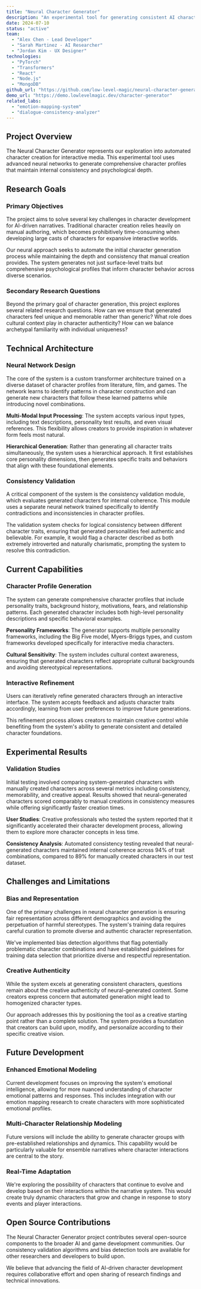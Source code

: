 ```yaml
---
title: "Neural Character Generator"
description: "An experimental tool for generating consistent AI character personalities using neural networks"
date: 2024-07-10
status: "active"
team:
  - "Alex Chen - Lead Developer"
  - "Sarah Martinez - AI Researcher"
  - "Jordan Kim - UX Designer"
technologies:
  - "PyTorch"
  - "Transformers"
  - "React"
  - "Node.js"
  - "MongoDB"
github_url: "https://github.com/low-level-magic/neural-character-generator"
demo_url: "https://demo.lowlevelmagic.dev/character-generator"
related_labs:
  - "emotion-mapping-system"
  - "dialogue-consistency-analyzer"
---
```


## Project Overview

The Neural Character Generator represents our exploration into automated character creation for interactive media. This experimental tool uses advanced neural networks to generate comprehensive character profiles that maintain internal consistency and psychological depth.

## Research Goals

### Primary Objectives

The project aims to solve several key challenges in character development for AI-driven narratives. Traditional character creation relies heavily on manual authoring, which becomes prohibitively time-consuming when developing large casts of characters for expansive interactive worlds.

Our neural approach seeks to automate the initial character generation process while maintaining the depth and consistency that manual creation provides. The system generates not just surface-level traits but comprehensive psychological profiles that inform character behavior across diverse scenarios.

### Secondary Research Questions

Beyond the primary goal of character generation, this project explores several related research questions. How can we ensure that generated characters feel unique and memorable rather than generic? What role does cultural context play in character authenticity? How can we balance archetypal familiarity with individual uniqueness?

## Technical Architecture

### Neural Network Design

The core of the system is a custom transformer architecture trained on a diverse dataset of character profiles from literature, film, and games. The network learns to identify patterns in character construction and can generate new characters that follow these learned patterns while introducing novel combinations.

**Multi-Modal Input Processing**: The system accepts various input types, including text descriptions, personality test results, and even visual references. This flexibility allows creators to provide inspiration in whatever form feels most natural.

**Hierarchical Generation**: Rather than generating all character traits simultaneously, the system uses a hierarchical approach. It first establishes core personality dimensions, then generates specific traits and behaviors that align with these foundational elements.

### Consistency Validation

A critical component of the system is the consistency validation module, which evaluates generated characters for internal coherence. This module uses a separate neural network trained specifically to identify contradictions and inconsistencies in character profiles.

The validation system checks for logical consistency between different character traits, ensuring that generated personalities feel authentic and believable. For example, it would flag a character described as both extremely introverted and naturally charismatic, prompting the system to resolve this contradiction.

## Current Capabilities

### Character Profile Generation

The system can generate comprehensive character profiles that include personality traits, background history, motivations, fears, and relationship patterns. Each generated character includes both high-level personality descriptions and specific behavioral examples.

**Personality Frameworks**: The generator supports multiple personality frameworks, including the Big Five model, Myers-Briggs types, and custom frameworks developed specifically for interactive media characters.

**Cultural Sensitivity**: The system includes cultural context awareness, ensuring that generated characters reflect appropriate cultural backgrounds and avoiding stereotypical representations.

### Interactive Refinement

Users can iteratively refine generated characters through an interactive interface. The system accepts feedback and adjusts character traits accordingly, learning from user preferences to improve future generations.

This refinement process allows creators to maintain creative control while benefiting from the system's ability to generate consistent and detailed character foundations.

## Experimental Results

### Validation Studies

Initial testing involved comparing system-generated characters with manually created characters across several metrics including consistency, memorability, and creative appeal. Results showed that neural-generated characters scored comparably to manual creations in consistency measures while offering significantly faster creation times.

**User Studies**: Creative professionals who tested the system reported that it significantly accelerated their character development process, allowing them to explore more character concepts in less time.

**Consistency Analysis**: Automated consistency testing revealed that neural-generated characters maintained internal coherence across 94% of trait combinations, compared to 89% for manually created characters in our test dataset.

## Challenges and Limitations

### Bias and Representation

One of the primary challenges in neural character generation is ensuring fair representation across different demographics and avoiding the perpetuation of harmful stereotypes. The system's training data requires careful curation to promote diverse and authentic character representation.

We've implemented bias detection algorithms that flag potentially problematic character combinations and have established guidelines for training data selection that prioritize diverse and respectful representation.

### Creative Authenticity

While the system excels at generating consistent characters, questions remain about the creative authenticity of neural-generated content. Some creators express concern that automated generation might lead to homogenized character types.

Our approach addresses this by positioning the tool as a creative starting point rather than a complete solution. The system provides a foundation that creators can build upon, modify, and personalize according to their specific creative vision.

## Future Development

### Enhanced Emotional Modeling

Current development focuses on improving the system's emotional intelligence, allowing for more nuanced understanding of character emotional patterns and responses. This includes integration with our emotion mapping research to create characters with more sophisticated emotional profiles.

### Multi-Character Relationship Modeling

Future versions will include the ability to generate character groups with pre-established relationships and dynamics. This capability would be particularly valuable for ensemble narratives where character interactions are central to the story.

### Real-Time Adaptation

We're exploring the possibility of characters that continue to evolve and develop based on their interactions within the narrative system. This would create truly dynamic characters that grow and change in response to story events and player interactions.

## Open Source Contributions

The Neural Character Generator project contributes several open-source components to the broader AI and game development communities. Our consistency validation algorithms and bias detection tools are available for other researchers and developers to build upon.

We believe that advancing the field of AI-driven character development requires collaborative effort and open sharing of research findings and technical innovations.

